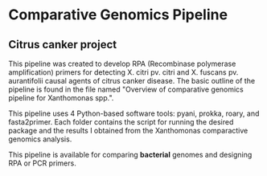 # Comparative Genomics Pipeline 
## Citrus canker project

This pipeline was created to develop RPA (Recombinase polymerase amplification) primers for detecting X. citri pv. citri and X. fuscans pv. aurantifolii causal agents of citrus canker disease. The basic outline of the pipeline is found in the file named "Overview of comparative genomics pipeline for Xanthomonas spp.". 

This pipeline uses 4 Python-based software tools: pyani, prokka, roary, and fasta2primer. Each folder contains the script for running the desired package and the results I obtained from the Xanthomonas comparactive genomics analysis.

This pipeline is available for comparing **bacterial** genomes and designing RPA or PCR primers.
